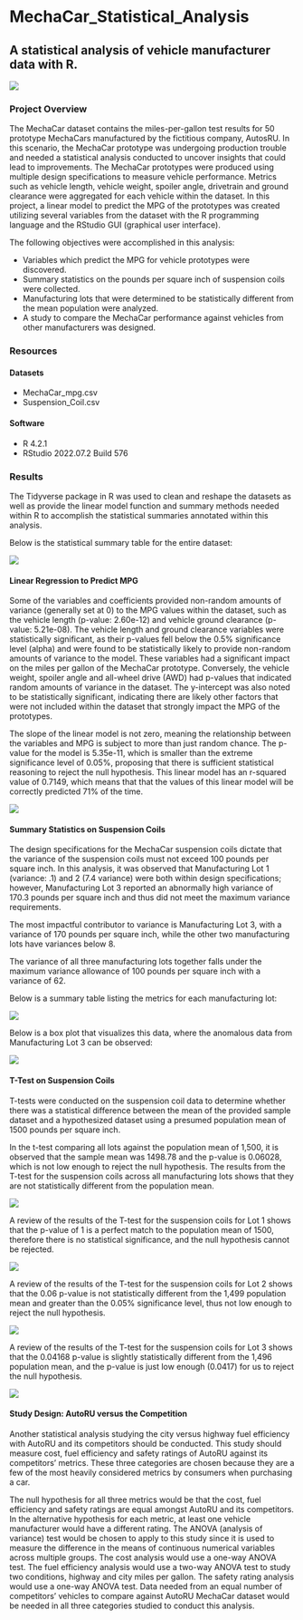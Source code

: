 # MechaCar_Statistical_Analysis
 
## A statistical analysis of vehicle manufacturer data with R.

![](Resources/carpicture.jpg)

### Project Overview

The MechaCar dataset contains the miles-per-gallon test results for 50 prototype MechaCars manufactured by the fictitious company, AutosRU. In this scenario, the MechaCar prototype was undergoing production trouble and needed a statistical analysis conducted to uncover insights that could lead to improvements. 
The MechaCar prototypes were produced using multiple design specifications to measure vehicle performance. Metrics such as vehicle length, vehicle weight, spoiler angle, drivetrain and ground clearance were aggregated for each vehicle within the dataset. In this project, a linear model to predict the MPG of the prototypes was created utilizing several variables from the dataset with the R programming language and the RStudio GUI (graphical user interface). 

The following objectives were accomplished in this analysis:

* Variables which predict the MPG for vehicle prototypes were discovered.
* Summary statistics on the pounds per square inch of suspension coils were collected.
* Manufacturing lots that were determined to be statistically different from the mean population were analyzed.
* A study to compare the MechaCar performance against vehicles from other manufacturers was designed.

### Resources

#### Datasets

* MechaCar_mpg.csv
* Suspension_Coil.csv

#### Software

* R 4.2.1
* RStudio 2022.07.2 Build 576

### Results

The Tidyverse package in R was used to clean and reshape the datasets as well as provide the linear model function and summary methods needed within R to accomplish the statistical summaries annotated within this analysis.

Below is the statistical summary table for the entire dataset:

![](Resources/total_summary.jpg)


#### Linear Regression to Predict MPG

Some of the variables and coefficients provided non-random amounts of variance (generally set at 0) to the MPG values within the dataset, such as the vehicle length (p-value: 2.60e-12) and vehicle ground clearance (p-value: 5.21e-08). The vehicle length and ground clearance variables were statistically significant, as their p-values fell below the 0.5% significance level (alpha) and were found to be statistically likely to provide non-random amounts of variance to the model. These variables had a significant impact on the miles per gallon of the MechaCar prototype. Conversely, the vehicle weight, spoiler angle and all-wheel drive (AWD) had p-values that indicated random amounts of variance in the dataset. The y-intercept was also noted to be statistically significant, indicating there are likely other factors that were not included within the dataset that strongly impact the MPG of the prototypes. 

The slope of the linear model is not zero, meaning the relationship between the variables and MPG is subject to more than just random chance. The p-value for the model is 5.35e-11, which is smaller than the extreme significance level of 0.05%, proposing that there is sufficient statistical reasoning to reject the null hypothesis. 
This linear model has an r-squared value of 0.7149, which means that that the values of this linear model will be correctly predicted 71% of the time. 

![](Resources/linear_regression.jpg)

#### Summary Statistics on Suspension Coils

The design specifications for the MechaCar suspension coils dictate that the variance of the suspension coils must not exceed 100 pounds per square inch. In this analysis, it was observed that Manufacturing Lot 1 (variance: .1) and 2 (7.4 variance) were both within design specifications; however, Manufacturing Lot 3 reported an abnormally high variance of 170.3 pounds per square inch and thus did not meet the maximum variance requirements. 

The most impactful contributor to variance is Manufacturing Lot 3, with a variance of 170 pounds per square inch, while the other two manufacturing lots have variances below 8. 

The variance of all three manufacturing lots together falls under the maximum variance allowance of 100 pounds per square inch with a variance of 62. 

Below is a summary table listing the metrics for each manufacturing lot:

![](Resources/lot_summary.jpg)

Below is a box plot that visualizes this data, where the anomalous data from Manufacturing Lot 3 can be observed:

![](Resources/boxplot.jpg)

#### T-Test on Suspension Coils 

T-tests were conducted on the suspension coil data to determine whether there was a statistical difference between the mean of the provided sample dataset and a hypothesized dataset using a presumed population mean of 1500 pounds per square inch. 

In the t-test comparing all lots against the population mean of 1,500, it is observed that the sample mean was 1498.78 and the p-value is 0.06028, which is not low enough to reject the null hypothesis. The results from the T-test for the suspension coils across all manufacturing lots shows that they are not statistically different from the population mean. 

![](Resources/overall_ttest.jpg)

A review of the results of the T-test for the suspension coils for Lot 1 shows that the p-value of 1 is a perfect match to the population mean of 1500, therefore there is no statistical significance, and the null hypothesis cannot be rejected. 

![](Resources/lot1ttest.jpg)

A review of the results of the T-test for the suspension coils for Lot 2 shows that the 0.06 p-value is not statistically different from the 1,499 population mean and greater than the 0.05% significance level, thus not low enough to reject the null hypothesis.

![](Resources/lot2ttest.jpg)

A review of the results of the T-test for the suspension coils for Lot 3 shows that the 0.04168 p-value is slightly statistically different from the 1,496 population mean, and the p-value is just low enough (0.0417) for us to reject the null hypothesis. 

![](Resources/lot3ttest.jpg)

#### Study Design: AutoRU versus the Competition

Another statistical analysis studying the city versus highway fuel efficiency with AutoRU and its competitors should be conducted. This study should measure cost, fuel efficiency and safety ratings of AutoRU against its competitors’ metrics. These three categories are chosen because they are a few of the most heavily considered metrics by consumers when purchasing a car. 

The null hypothesis for all three metrics would be that the cost, fuel efficiency and safety ratings are equal amongst AutoRU and its competitors. In the alternative hypothesis for each metric, at least one vehicle manufacturer would have a different rating. The ANOVA (analysis of variance) test would be chosen to apply to this study since it is used to measure the difference in the means of continuous numerical variables across multiple groups. The cost analysis would use a one-way ANOVA test. The fuel efficiency analysis would use a two-way ANOVA test to study two conditions, highway and city miles per gallon.  The safety rating analysis would use a one-way ANOVA test. Data needed from an equal number of competitors’ vehicles to compare against AutoRU MechaCar dataset would be needed in all three categories studied to conduct this analysis. 
